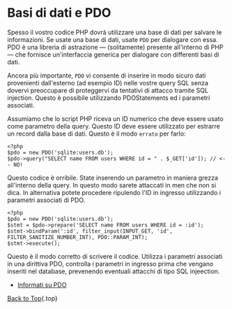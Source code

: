 ﻿# Basi di dati e PDO

Spesso il vostro codice PHP dovr&agrave; utilizzare una base di dati per salvare le informazioni. Se usate una base di dati, usate `PDO` per dialogare con essa. PDO &egrave; una libreria di astrazione &mdash; (solitamente) presente all'interno di PHP &mdash; che fornisce un'interfaccia generica per dialogare con differenti basi di dati.

Ancora pi&ugrave; importante, `PDO` vi consente di inserire in modo sicuro dati provenienti dall'esterno (ad esempio ID) nelle vostre query SQL senza dovervi preoccupare di proteggervi da tentativi di attacco tramite SQL injection. Questo &egrave; possibile utilizzando PDOStatements ed i parametri associati.

Assumiamo che lo script PHP riceva un ID numerico che deve essere usato come parametro della query. Questo ID deve essere utilizzato per estrarre un record dalla base di dati. Questo &egrave; il modo `errato` per farlo:

    <?php
    $pdo = new PDO('sqlite:users.db');
    $pdo->query("SELECT name FROM users WHERE id = " . $_GET['id']); // <-- NO!

Questo codice &egrave; orribile. State inserendo un parametro in maniera grezza all'interno della query. In questo modo sarete attaccati in men che non si dica. In alternativa potete procedere ripulendo l'ID in ingresso utilizzando i parametri associati di PDO.
				
    <?php
    $pdo = new PDO('sqlite:users.db');
    $stmt = $pdo->prepare('SELECT name FROM users WHERE id = :id');
    $stmt->bindParam(':id', filter_input(INPUT_GET, 'id', FILTER_SANITIZE_NUMBER_INT), PDO::PARAM_INT);
    $stmt->execute();

Questo &egrave; il modo corretto di scrivere il codice. Utilizza i parametri associati in una dirittiva PDO, controlla i parametri in ingresso prima che vengano inseriti nel database, prevenendo eventuali attacchi di tipo SQL injeection.

* [Informati su PDO][1]

[Back to Top](#top){.top}

[1]: http://www.php.net/manual/en/book.pdo.php
